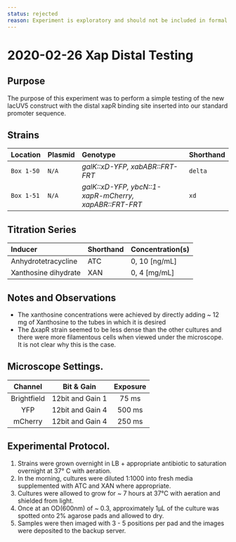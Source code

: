 ```yaml
---
status: rejected
reason: Experiment is exploratory and should not be included in formal analysis
---
```


# 2020-02-26 Xap Distal Testing

## Purpose
The purpose of this experiment was to perform a simple testing of the new lacUV5
construct with the distal xapR binding site inserted into our standard promoter
sequence. 

## Strains
| **Location** | **Plasmid** | **Genotype** | **Shorthand** |
|:--| :--| :--| :--| 
|`Box 1-50`| `N/A`| *galK::xD-YFP, xabABR::FRT-FRT* | `delta`|
|`Box 1-51`| `N/A`| *galK::xD-YFP, ybcN::1-xapR-mCherry, xapABR::FRT-FRT* | `xd`|


## Titration Series
| **Inducer** | **Shorthand**| **Concentration(s)** |
|:--|:--| :--|
| Anhydrotetracycline| ATC| 0, 10 \[ng/mL\]|
| Xanthosine dihydrate | XAN | 0,  4 \[mg/mL\]|


## Notes and Observations
* The xanthosine concentrations were achieved by directly adding ~ 12 mg of
  Xanthosine to the tubes in which it is desired
* The ∆xapR strain seemed to be less dense than the other cultures and there
  were more filamentous cells when viewed under the microscope. It is not clear
  why this is the case. 

## Microscope Settings. 
| **Channel** | **Bit & Gain** | **Exposure** |
|:--:|:--:|:--:|
|Brightfield | 12bit and Gain 1 | 75 ms| 
| YFP | 12bit and Gain 4 | 500 ms|
| mCherry| 12bit and Gain 4 | 250 ms|

## Experimental Protocol. 
1. Strains were grown overnight in LB + appropriate antibiotic to saturation
   overnight at 37° C with aeration. 
2. In the morning, cultures were diluted 1:1000 into fresh media supplemented
   with ATC and XAN where appropriate. 
3. Cultures were allowed to grow for ~ 7 hours at 37°C with aeration and
   shielded from light. 
5. Once at an OD(600nm) of ~ 0.3, approximately 1µL of the culture was spotted
   onto 2% agarose pads and allowed to dry. 
6. Samples were then imaged with 3 - 5 positions per pad and the images were
   deposited to the backup server.  